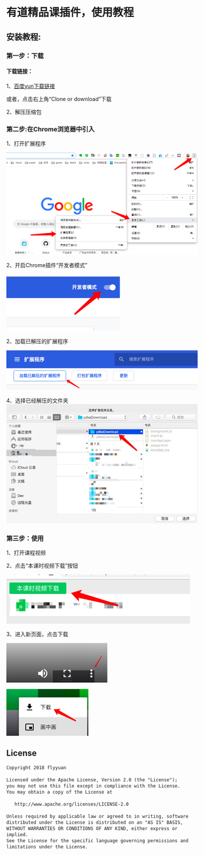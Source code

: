 # 有道精品课插件，使用教程 
## 安装教程:
### 第一步：下载
#### 下载链接：
1、[百度yun下载链接](https://pan.baidu.com/s/1ADof7JwQzIKVxIppIoybug "Markdown")

或者，点击右上角“Clone or download”下载

2、解压压缩包

### 第二步:在Chrome浏览器中引入
1、打开扩展程序

![。](https://github.com/flyyuan/ydkeDownload/blob/master/capture/WechatIMG15.png?raw=true "Markdown")


2、开启Chrome插件“开发者模式”

![。](https://github.com/flyyuan/ydkeDownload/blob/master/capture/WX20181209-195346.png?raw=true "Markdown")

2、加载已解压的扩展程序

![。](https://github.com/flyyuan/ydkeDownload/blob/master/capture/WX20181209-195509.png?raw=true "Markdown")

4、选择已经解压的文件夹
![。](https://github.com/flyyuan/ydkeDownload/blob/master/capture/1544356589489.jpg?raw=true "Markdown")

### 第三步：使用
1、打开课程视频

2、点击“本课时视频下载”按钮

![。](https://github.com/flyyuan/ydkeDownload/blob/master/capture/WX20181209-195728.png?raw=true "Markdown")

3、进入新页面，点击下载

![。](https://github.com/flyyuan/ydkeDownload/blob/master/capture/WX20181209-195813.png?raw=true "Markdown")

![。](https://github.com/flyyuan/ydkeDownload/blob/master/capture/WX20181209-195824.png?raw=true "Markdown")

## License

```
Copyright 2018 flyyuan

Licensed under the Apache License, Version 2.0 (the "License");
you may not use this file except in compliance with the License.
You may obtain a copy of the License at

   http://www.apache.org/licenses/LICENSE-2.0

Unless required by applicable law or agreed to in writing, software
distributed under the License is distributed on an "AS IS" BASIS,
WITHOUT WARRANTIES OR CONDITIONS OF ANY KIND, either express or implied.
See the License for the specific language governing permissions and
limitations under the License.
```